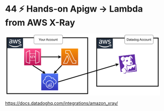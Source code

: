 # 44 ⚡ Hands-on Apigw -> Lambda from AWS X-Ray

![](../imgs/8f769191a2e04fd8b496684530e91aa3.png)

https://docs.datadoghq.com/integrations/amazon_xray/
